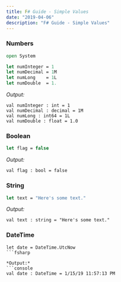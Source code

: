 ```yaml
---
title: F# Guide - Simple Values
date: "2019-04-06"
description: "F# Guide - Simple Values"
---
```


### Numbers

```fsharp
open System

let numInteger = 1
let numDecimal = 1M
let numLong    = 1L
let numDouble  = 1.
```

*Output:*
```console
val numInteger : int = 1
val numDecimal : decimal = 1M
val numLong : int64 = 1L
val numDouble : float = 1.0
```



### Boolean

```fsharp
let flag = false
```


*Output:*
```console
val flag : bool = false
```



### String

```fsharp
let text = "Here's some text."
```

*Output:*
```console
val text : string = "Here's some text."
```



### DateTime

```
let date = DateTime.UtcNow
```fsharp

*Output:*
```console
val date : DateTime = 1/15/19 11:57:13 PM
```
